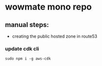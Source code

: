 # wowmate mono repo

## manual steps:

- creating the public hosted zone in route53

### update cdk cli

`sudo npm i -g aws-cdk`


